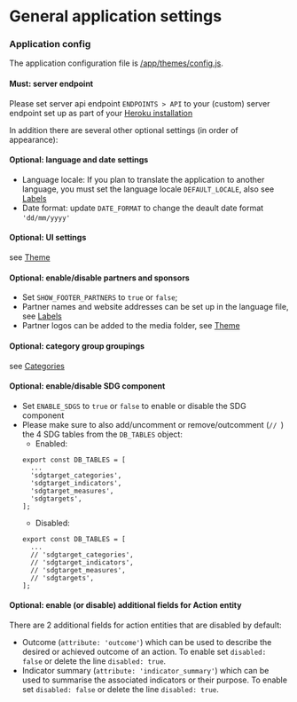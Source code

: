 # General application settings

### Application config

The application configuration file is
[/app/themes/config.js](https://github.com/impactoss/impactoss-client/blob/master/app/themes/config.js).

#### Must: server endpoint

Please set server api endpoint `ENDPOINTS > API` to your (custom) server endpoint set up as part of your [Heroku installation](/server-installation/heroku.md)


In addition there are several other optional settings (in order of appearance):

#### Optional: language and date settings

- Language locale: If you plan to translate the application to another language, you must set the language locale `DEFAULT_LOCALE`, also see [Labels](/client-config/locale.md)
- Date format: update `DATE_FORMAT` to change the deault date format `'dd/mm/yyyy'`

#### Optional: UI settings

see [Theme](/client-config/theme.md)

#### Optional: enable/disable partners and sponsors

- Set `SHOW_FOOTER_PARTNERS` to `true` or `false`;
- Partner names and website addresses can be set up in the language file, see [Labels]((/client-config/locale.md))
- Partner logos can be added to the media folder, see [Theme](/client-config/theme.md)

#### Optional: category group groupings

see [Categories](/client-config/categories.md)

#### Optional: enable/disable SDG component

- Set `ENABLE_SDGS` to `true` or `false` to enable or disable the SDG component
- Please make sure to also add/uncomment or remove/outcomment (`// `) the 4 SDG tables from the `DB_TABLES` object:
  - Enabled:
  ```
  export const DB_TABLES = [
    ...
    'sdgtarget_categories',
    'sdgtarget_indicators',
    'sdgtarget_measures',
    'sdgtargets',
  ];
  ```
  - Disabled:
  ```
  export const DB_TABLES = [
    ...
    // 'sdgtarget_categories',
    // 'sdgtarget_indicators',
    // 'sdgtarget_measures',
    // 'sdgtargets',
  ];
  ```

#### Optional: enable (or disable) additional fields for Action entity

There are 2 additional fields for action entities that are disabled by default:
- Outcome (`attribute: 'outcome'`) which can be used to describe the desired or achieved outcome of an action. To enable set `disabled: false` or delete the line `disabled: true`.
- Indicator summary (`attribute: 'indicator_summary'`) which can be used to summarise the associated indicators or their purpose. To enable set `disabled: false` or delete the line `disabled: true`.
